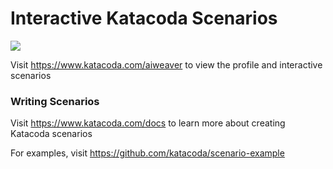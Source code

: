 # Interactive Katacoda Scenarios

[![](http://shields.katacoda.com/katacoda/aiweaver/count.svg)](https://www.katacoda.com/aiweaver "Get your profile on Katacoda.com")

Visit https://www.katacoda.com/aiweaver to view the profile and interactive scenarios

### Writing Scenarios
Visit https://www.katacoda.com/docs to learn more about creating Katacoda scenarios

For examples, visit https://github.com/katacoda/scenario-example
